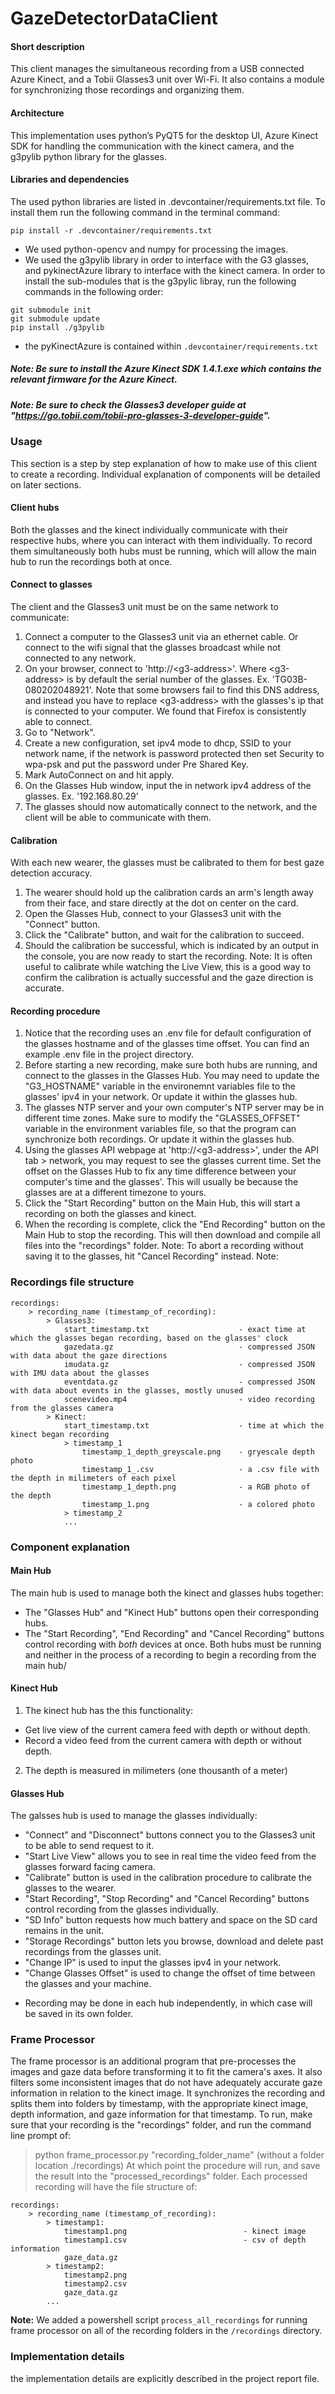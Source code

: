 # GazeDetectorDataClient
#### Short description
This client manages the simultaneous recording from a USB connected Azure Kinect, and a Tobii Glasses3 unit over Wi-Fi.
It also contains a module for synchronizing those recordings and organizing them.

#### Architecture
This implementation uses python’s PyQT5 for the desktop UI, Azure Kinect SDK for handling the communication with the kinect camera, and the g3pylib python library for the glasses.

#### Libraries and dependencies
The used python libraries are listed in .devcontainer/requirements.txt file. To install them run the following command in the terminal command:
```
pip install -r .devcontainer/requirements.txt
```
- We used python-opencv and numpy for processing the images.
- We used the g3pylib library in order to interface with the G3 glasses, and pykinectAzure library to interface with the kinect camera. In order to install the sub-modules that is the g3pylic libray, run the following commands in the following order:
```
git submodule init
git submodule update
pip install ./g3pylib
```
- the pyKinectAzure is contained within `.devcontainer/requirements.txt`

##### **Note:** Be sure to install the Azure Kinect SDK 1.4.1.exe which contains the relevant firmware for the Azure Kinect. 
##### **Note:** Be sure to check the Glasses3 developer guide at "https://go.tobii.com/tobii-pro-glasses-3-developer-guide".

### Usage
This section is a step by step explanation of how to make use of this client to create a recording. Individual explanation of components will be detailed on later sections.

#### Client hubs
Both the glasses and the kinect individually communicate with their respective hubs, where you can interact with them individually.
To record them simultaneously both hubs must be running, which will allow the main hub to run the recordings both at once.

#### Connect to glasses
The client and the Glasses3 unit must be on the same network to communicate:
1. Connect a computer to the Glasses3 unit via an ethernet cable. Or connect to the wifi signal that the glasses broadcast while not connected to any network.
2. On your browser, connect to 'http://\<g3-address\>'. Where \<g3-address\> is by default the serial number of the glasses. Ex. 'TG03B-080202048921'. Note that some browsers fail to find this DNS address, and instead you have to replace \<g3-address\> with the glasses's ip that is connected to your computer. We found that Firefox is consistently able to connect.
3. Go to "Network".
4. Create a new configuration, set ipv4 mode to dhcp, SSID to your network name, if the network is password protected then set Security to wpa-psk and put the password under Pre Shared Key.
5. Mark AutoConnect on and hit apply.
6. On the Glasses Hub window, input the in network ipv4 address of the glasses. Ex. '192.168.80.29'
7. The glasses should now automatically connect to the network, and the client will be able to communicate with them.

#### Calibration
With each new wearer, the glasses must be calibrated to them for best gaze detection accuracy. 
1. The wearer should hold up the calibration cards an arm's length away from their face, and stare directly at the dot on center on the card. 
2. Open the Glasses Hub, connect to your Glasses3 unit with the "Connect" button.
3. Click the "Calibrate" button, and wait for the calibration to succeed.
4. Should the calibration be successful, which is indicated by an output in the console, you are now ready to start the recording.
Note: It is often useful to calibrate while watching the Live View, this is a good way to confirm the calibration is actually successful and the gaze direction is accurate.

#### Recording procedure
1. Notice that the recording uses an .env file for default configuration of the glasses hostname and of the glasses time offset. You can find an example .env file in the project directory.
2. Before starting a new recording, make sure both hubs are running, and connect to the glasses in the Glasses Hub. You may need to update the "G3_HOSTNAME" variable in the environemnt variables file to the glasses' ipv4 in your network. Or update it within the glasses hub. 
3. The glasses NTP server and your own computer's NTP server may be in different time zones. Make sure to modify the "GLASSES_OFFSET" variable in the environment variables file, so that the program can synchronize both recordings. Or update it within the glasses hub.
4. Using the glasses API webpage at 'http://\<g3-address\>', under the API tab > network, you may request to see the glasses current time. Set the offset on the Glasses Hub to fix any time difference between your computer's time and the glasses'. This will usually be because the glasses are at a different timezone to yours.
5. Click the "Start Recording" button on the Main Hub, this will start a recording on both the glasses and kinect.
6. When the recording is complete, click the "End Recording" button on the Main Hub to stop the recording. This will then download and compile all files into the "recordings" folder.
Note: To abort a recording without saving it to the glasses, hit "Cancel Recording" instead.
Note: 

### Recordings file structure
```
recordings: 
    > recording_name (timestamp_of_recording):
        > Glasses3:
            start_timestamp.txt                    - exact time at which the glasses began recording, based on the glasses' clock
            gazedata.gz                            - compressed JSON with data about the gaze directions
            imudata.gz                             - compressed JSON with IMU data about the glasses
            eventdata.gz                           - compressed JSON with data about events in the glasses, mostly unused
            scenevideo.mp4                         - video recording from the glasses camera
        > Kinect:
            start_timestamp.txt                    - time at which the kinect began recording
            > timestamp_1
                timestamp_1_depth_greyscale.png    - gryescale depth photo
                timestamp_1_.csv                   - a .csv file with the depth in milimeters of each pixel
                timestamp_1_depth.png              - a RGB photo of the depth
                timestamp_1.png                    - a colored photo
            > timestamp_2
            ...
```

### Component explanation

#### Main Hub
The main hub is used to manage both the kinect and glasses hubs together:
  - The "Glasses Hub" and "Kinect Hub" buttons open their corresponding hubs.
  - The "Start Recording", "End Recording" and "Cancel Recording" buttons control recording with *both* devices at once.
    Both hubs must be running and neither in the process of a recording to begin a recording from the main hub/

#### Kinect Hub
1. The kinect hub has the this functionality:
  - Get live view of the current camera feed with depth or without depth.
  - Record a video feed from the current camera with depth or without depth.
2. The depth is measured in milimeters (one thousanth of a meter)

#### Glasses Hub
The galsses hub is used to manage the glasses individually:
  - "Connect" and "Disconnect" buttons connect you to the Glasses3 unit to be able to send request to it.
  - "Start Live View" allows you to see in real time the video feed from the glasses forward facing camera.
  - "Calibrate" button is used in the calibration procedure to calibrate the glasses to the wearer.
  - "Start Recording", "Stop Recording" and "Cancel Recording" buttons control recording from the glasses individually.
  - "SD Info" button requests how much battery and space on the SD card remains in the unit.
  - "Storage Recordings" button lets you browse, download and delete past recordings from the glasses unit.
  - "Change IP" is used to input the glasses ipv4 in your network.
  - "Change Glasses Offset" is used to change the offset of time between the glasses and your machine.

* Recording may be done in each hub independently, in which case will be saved in its own folder.

### Frame Processor
The frame processor is an additional program that pre-processes the images and gaze data before transforming it to fit the camera's axes. It also filters some inconsistent images that do not have adequately accurate gaze information in relation to the kinect image.
It synchronizes the recording and splits them into folders by timestamp, with the appropriate kinect image, depth information, and gaze information for that timestamp.
To run, make sure that your recording is the "recordings" folder, and run the command line prompt of:
> python frame_processor.py "recording_folder_name"     (without a folder location ./recordings)
At which point the procedure will run, and save the result into the "processed_recordings" folder.
Each processed recording will have the file structure of:
```
recordings: 
    > recording_name (timestamp_of_recording):
        > timestamp1:
            timestamp1.png                          - kinect image
            timestamp1.csv                          - csv of depth information
            gaze_data.gz
        > timestamp2:
            timestamp2.png
            timestamp2.csv
            gaze_data.gz
        ...
```
**Note:** We added a powershell script `process_all_recordings` for running frame processor on all of the recording folders in the `/recordings` directory.

### Implementation details
the implementation details are explicitly described in the project report file.